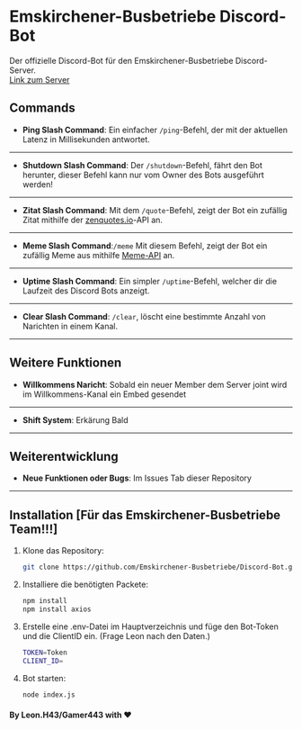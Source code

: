 # Emskirchener-Busbetriebe Discord-Bot

Der offizielle Discord-Bot für den Emskirchener-Busbetriebe Discord-Server.  
[Link zum Server](https://discord.gg/VAeNtnBF)  

## Commands

- **Ping Slash Command**: Ein einfacher `/ping`-Befehl, der mit der aktuellen Latenz in Millisekunden antwortet.
---
- **Shutdown Slash Command**: Der `/shutdown`-Befehl, fährt den Bot herunter, dieser Befehl kann nur vom Owner des Bots ausgeführt werden!
---
- **Zitat Slash Command**: Mit dem `/quote`-Befehl, zeigt der Bot ein zufällig Zitat mithilfe der [zenquotes.io](https://zenquotes.io)-API an.
---
- **Meme Slash Command**:`/meme` Mit diesem Befehl, zeigt der Bot ein zufällig Meme aus mithilfe [Meme-API](https://github.com/D3vd/Meme_Api) an.
---
- **Uptime Slash Command**: Ein simpler `/uptime`-Befehl, welcher dir die Laufzeit des Discord Bots anzeigt.
---
- **Clear Slash Command**: `/clear`, löscht eine bestimmte Anzahl von Narichten in einem Kanal.
---

## Weitere Funktionen

- **Willkommens Naricht**: Sobald ein neuer Member dem Server joint wird im Willkommens-Kanal ein Embed gesendet 
---
- **Shift System**: Erkärung Bald
---
## Weiterentwicklung
- **Neue Funktionen oder Bugs**: Im Issues Tab dieser Repository
---
## Installation [Für das Emskirchener-Busbetriebe Team!!!]

1. Klone das Repository:
   ```bash
   git clone https://github.com/Emskirchener-Busbetriebe/Discord-Bot.git
2. Installiere die benötigten Packete:
   ```bash
   npm install
   npm install axios

3. Erstelle eine .env-Datei im Hauptverzeichnis und füge den Bot-Token und die ClientID ein. (Frage Leon nach den Daten.)
   ```bash
   TOKEN=Token
   CLIENT_ID=

4. Bot starten:
   ```bash
   node index.js

#### By Leon.H43/Gamer443 with ❤️

